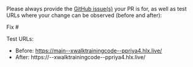 Please always provide the [GitHub issue(s)](../issues) your PR is for, as well as test URLs where your change can be observed (before and after):

Fix #<gh-issue-id>

Test URLs:
- Before: https://main--xwalktrainingcode--ppriya4.hlx.live/
- After: https://<branch>--xwalktrainingcode--ppriya4.hlx.live/
